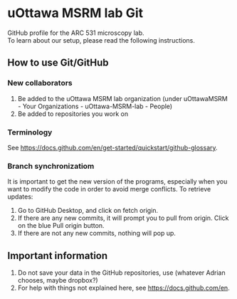 # uOttawa MSRM lab Git
GitHub profile for the ARC 531 microscopy lab.  
To learn about our setup, please read the following instructions.
  
## How to use Git/GitHub
### New collaborators
1. Be added to the uOttawa MSRM lab organization (under uOttawaMSRM - Your Organizations - uOttawa-MSRM-lab - People)
2. Be added to repositories you work on

### Terminology
See https://docs.github.com/en/get-started/quickstart/github-glossary.

### Branch synchronizatiom
It is important to get the new version of the programs, especially when you want to modify the code in order to avoid merge conflicts.
To retrieve updates:
1. Go to GitHub Desktop, and click on fetch origin.
2. If there are any new commits, it will prompt you to pull from origin. Click on the blue Pull origin button.
3. If there are not any new commits, nothing will pop up.

## Important information
1. Do not save your data in the GitHub repositories, use (whatever Adrian chooses, maybe dropbox?) 
2. For help with things not explained here, see https://docs.github.com/en.
